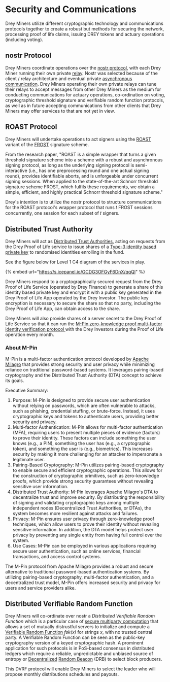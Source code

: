 # Security and Communications

Drey Miners utilize different cryptographic technology and communications protocols together to create a robust but methods for securing the network, processing proof of life claims, issuing DREY tokens and actuary operations (including voting).&#x20;

## nostr Protocol

Drey Miners coordinate operations over the [nostr protocol](https://nostr.com/), with each Drey Miner running their own private [relay](https://nostr.com/relays). Nostr was selected because of the client / relay architecture and eventual private [asynchronous communication](https://bitcoinmagazine.com/technical/how-nostr-can-improve-bitcoin-privacy). Drey Miners operating their own private relays can tune their relays to accept messages from other Drey Miners as the medium for conducting communications for actuary operations, co-ordination on voting, cryptographic threshold signature and verifiable random function protocols, as well as in future accepting communications from other clients that Drey Miners may offer services to that are not yet in view.

## ROAST Protocol

Drey Miners will undertake operations to act signers using the [ROAST](https://eprint.iacr.org/2022/550) variant of the [FROST](https://eprint.iacr.org/2020/852) signature scheme.&#x20;

From the research paper, "ROAST is a simple wrapper that turns a given threshold signature scheme into a scheme with a robust and asynchronous signing protocol, as long as the underlying signing protocol is semi-interactive (i.e., has one preprocessing round and one actual signing round), provides identifiable aborts, and is unforgeable under concurrent signing sessions. When applied to the state-of-the-art Schnorr threshold signature scheme FROST, which fulfils these requirements, we obtain a simple, efficient, and highly practical Schnorr threshold signature scheme."

Drey's intention is to utilize the nostr protocol to structure communications for the ROAST protocol's wrapper protocol that runs 𝑡 FROST sessions concurrently, one session for each subset of 𝑡 signers.

## Distributed Trust Authority

Drey Miners will act as [Distributed Trust Authorities](https://milagro.apache.org/docs/milagro-design), acting on requests from the Drey Proof of Life service to issue shares of a [Type-3 identity based private key](https://milagro.apache.org/docs/milagro-crypto) to randomised identities enrolling in the fund.&#x20;

See the figure below for Level 1 C4 diagram of the services in play.

{% embed url="https://s.icepanel.io/GCDG3OFGyF6DnX/qqQl" %}

Drey Miners respond to a cryptographically secured request from the Drey Proof of Life Service (operated by Drey Finance) to generate a share of this identity based private key and encrypt it with a public key generated in the Drey Proof of Life App operated by the Drey Investor. The public key encryption is necessary to secure the share so that no party, including the Drey Proof of Life App, can obtain access to the share.

Drey Miners will also provide shares of a server secret to the Drey Proof of Life Service so that it can run the [M-Pin zero-knowledge proof multi-factor identity verification protocol ](https://milagro.apache.org/docs/milagro-protocols)with the Drey Investors during the Proof of Life operation every month.

### About M-Pin

M-Pin is a multi-factor authentication protocol developed by [Apache Milagro](https://milagro.apache.org/docs/milagro-intro) that provides strong security and user privacy while minimizing reliance on traditional password-based systems. It leverages pairing-based cryptography and the Distributed Trust Authority (DTA) concept to achieve its goals.

Executive Summary:

1. Purpose: M-Pin is designed to provide secure user authentication without relying on passwords, which are often vulnerable to attacks, such as phishing, credential stuffing, or brute-force. Instead, it uses cryptographic keys and tokens to authenticate users, providing better security and privacy.
2. Multi-factor Authentication: M-Pin allows for multi-factor authentication (MFA), requiring users to present multiple pieces of evidence (factors) to prove their identity. These factors can include something the user knows (e.g., a PIN), something the user has (e.g., a cryptographic token), and something the user is (e.g., biometrics). This increases security by making it more challenging for an attacker to impersonate a legitimate user.
3. Pairing-Based Cryptography: M-Pin utilizes pairing-based cryptography to enable secure and efficient cryptographic operations. This allows for the construction of cryptographic primitives, such as zero-knowledge proofs, which provide strong security guarantees without revealing sensitive user information.
4. Distributed Trust Authority: M-Pin leverages Apache Milagro's DTA to decentralize trust and improve security. By distributing the responsibility of signing and validating cryptographic keys among multiple independent nodes (Decentralized Trust Authorities, or DTAs), the system becomes more resilient against attacks and failures.
5. Privacy: M-Pin ensures user privacy through zero-knowledge proof techniques, which allow users to prove their identity without revealing sensitive information. In addition, the DTA model helps protect user privacy by preventing any single entity from having full control over the system.
6. Use Cases: M-Pin can be employed in various applications requiring secure user authentication, such as online services, financial transactions, and access control systems.

The M-Pin protocol from Apache Milagro provides a robust and secure alternative to traditional password-based authentication systems. By utilizing pairing-based cryptography, multi-factor authentication, and a decentralized trust model, M-Pin offers increased security and privacy for users and service providers alike.

## Distributed Verifiable Random Function

Drey Miners will co-ordinate over nostr a _Distributed Verifiable Random Function_ which is a particular case of [secure multiparty computation](https://en.wikipedia.org/wiki/Secure\_multi-party\_computation) that allows a set of mutually distrustful servers to initialize and compute a [Verifiable Random Function](https://tools.ietf.org/html/draft-irtf-cfrg-vrf-05) _fsk(x)_ for strings _x_, with no trusted central party. A Verifiable Random Function can be seen as the public-key cryptography version of a keyed cryptographic hash. A prominent application for such protocols is in PoS-based consensus in distributed ledgers which require a reliable, unpredictable and unbiased source of entropy or [Decentralized](https://blog.cloudflare.com/league-of-entropy/) [Random Beacon](https://csrc.nist.gov/projects/interoperable-randomness-beacons) (DRB) to select block producers.

This DVRF protocol will enable Drey Miners to select the leader who will propose monthly distributions schedules and payouts.
